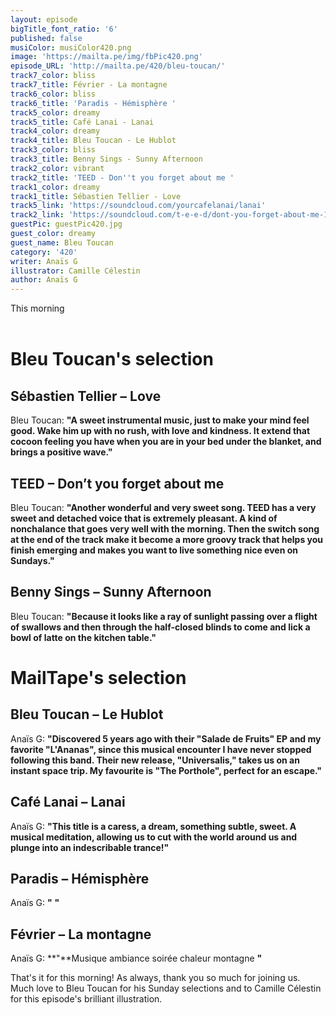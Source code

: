 ```yaml
---
layout: episode
bigTitle_font_ratio: '6'
published: false
musiColor: musiColor420.png
image: 'https://mailta.pe/img/fbPic420.png'
episode_URL: 'http://mailta.pe/420/bleu-toucan/'
track7_color: bliss
track7_title: Février - La montagne
track6_color: bliss
track6_title: 'Paradis - Hémisphère '
track5_color: dreamy
track5_title: Café Lanai - Lanai
track4_color: dreamy
track4_title: Bleu Toucan - Le Hublot
track3_color: bliss
track3_title: Benny Sings - Sunny Afternoon
track2_color: vibrant
track2_title: 'TEED - Don''t you forget about me '
track1_color: dreamy
track1_title: Sébastien Tellier - Love
track5_link: 'https://soundcloud.com/yourcafelanai/lanai'
track2_link: 'https://soundcloud.com/t-e-e-d/dont-you-forget-about-me-1'
guestPic: guestPic420.jpg
guest_color: dreamy
guest_name: Bleu Toucan
category: '420'
writer: Anaïs G
illustrator: Camille Célestin
author: Anaïs G
---
```


<p id="introduction">This morning 
<br><br>

</p>


# Bleu Toucan's selection

## Sébastien Tellier – Love
Bleu Toucan: **"**A sweet instrumental music, just to make your mind feel good. Wake him up with no rush, with love and kindness. It extend that cocoon feeling you have when you are in your bed under the blanket, and brings a positive wave.**"**

## TEED – Don’t you forget about me
Bleu Toucan: **"**Another wonderful and very sweet song. TEED has a very sweet and detached voice that is extremely pleasant. A kind of nonchalance that goes very well with the morning. Then the switch song at the end of the track make it become a more groovy track that helps you finish emerging and makes you want to live something nice even on Sundays.**"**

## Benny Sings – Sunny Afternoon
Bleu Toucan: **"**Because it looks like a ray of sunlight passing over a flight of swallows and then through the half-closed blinds to come and lick a bowl of latte on the kitchen table.**"**


# MailTape's selection

## Bleu Toucan – Le Hublot
Anaïs G: **"**Discovered 5 years ago with their "Salade de Fruits" EP and my favorite "L'Ananas", since this musical encounter I have never stopped following this band. Their new release, "Universalis," takes us on an instant space trip. My favourite is "The Porthole", perfect for an escape.**"**

## Café Lanai – Lanai
Anaïs G: **"**This title is a caress, a dream, something subtle, sweet. A musical meditation, allowing us to cut with the world around us and plunge into an indescribable trance!**"**

## Paradis – Hémisphère
Anaïs G: **"** **"**

## Février – La montagne
Anaïs G: **"**Musique ambiance soirée chaleur montagne  **"**


<p id="outroduction">That's it for this morning! As always, thank you so much for joining us. Much love to Bleu Toucan for his Sunday selections and to Camille Célestin for this episode's brilliant illustration.</p>
